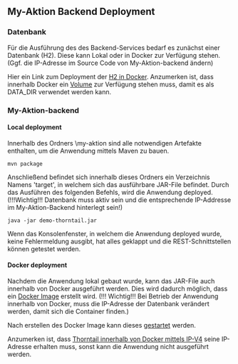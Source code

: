 ## My-Aktion Backend Deployment

### Datenbank
Für die Ausführung des des Backend-Services bedarf es zunächst einer Datenbank (H2).
Diese kann Lokal oder in Docker zur Verfügung stehen. (Ggf. die IP-Adresse im Source Code von My-Aktion-backend ändern)

Hier ein Link zum Deployment der [H2 in Docker](https://hub.docker.com/r/oscarfonts/h2/).
Anzumerken ist, dass innerhalb Docker ein [Volume](https://docs.docker.com/storage/volumes/) zur Verfügung stehen muss, damit es als DATA_DIR verwendet werden kann.

### My-Aktion-backend

#### Local deployment
Innerhalb des Ordners \my-aktion sind alle notwendigen Artefakte enthalten, um die Anwendung mittels Maven zu bauen.

```
mvn package
```

Anschließend befindet sich innerhalb dieses Ordners ein Verzeichnis Namens 'target', in welchem sich das ausführbare JAR-File befindet.
Durch das Ausführen des folgenden Befehls, wird die Anwendung deployed. (!!!Wichtig!!! Datenbank muss aktiv sein und die entsprechende IP-Addresse im My-Aktion-Backend hinterlegt sein!)

```
java -jar demo-thorntail.jar
```

Wenn das Konsolenfenster, in welchem die Anwendung deployed wurde, keine Fehlermeldung ausgibt, hat alles geklappt und die REST-Schnittstellen können getestet werden.


#### Docker deployment

Nachdem die Anwendung lokal gebaut wurde, kann das JAR-File  auch innerhalb von Docker ausgeführt werden.
Dies wird dadurch möglich, dass ein [Docker Image](https://docs.docker.com/engine/reference/commandline/image_build/) erstellt wird. 
(!!! Wichtig!!! Bei Betrieb der Anwendung innerhalb von Docker, muss die IP-Adresse der Datenbank verändert werden, damit sich die Container finden.)

Nach erstellen des Docker Image kann dieses [gestartet](https://docs.docker.com/engine/reference/run/) werden. 


Anzumerken ist, dass [Thorntail innerhalb von Docker mittels IP-V4](https://www.sipmann.com/socketException-protocol-family-unavailable-java-docker-wildfly.html) seine IP-Adresse erhalten muss, sonst kann die Anwendung nicht ausgeführt werden.








